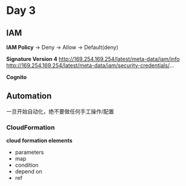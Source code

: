 # Day 3
## IAM
**IAM Policy**
-> Deny -> Allow -> Default(deny)

**Signature Version 4**
http://169.254.169.254/latest/meta-data/iam/info
http://169.254.169.254/latest/meta-data/iam/security-credentials/...

**Cognito**

## Automation
一旦开始自动化，绝不要做任何手工操作/配置

### CloudFormation
**cloud formation elements**
- parameters
- map
- condition
- depend on
- ref

<!--stackedit_data:
eyJoaXN0b3J5IjpbMTA5MjI0NjY3NSwtMjgzOTY4MTEzLDY2NT
IyOTQ2NywxNzgxNDc2NzQ0LC03MjI3NTkxOTYsNjg2ODE3ODM2
LDQ0MTk0MTU2LC0yMTQwNTY2Mjc1XX0=
-->
